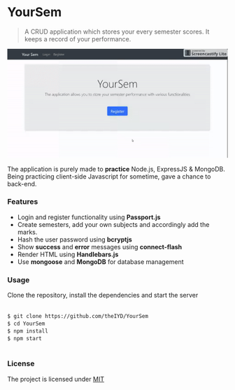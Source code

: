 # YourSem

> A CRUD application which stores your every semester scores. It keeps a record of your performance. 

<img src="https://github.com/theIYD/YourSem/blob/master/assets/sample.gif">

The application is purely made to **practice** Node.js, ExpressJS &amp; MongoDB. Being practicing client-side Javascript for sometime, gave a chance to back-end.

### Features
  - Login and register functionality using **Passport.js**
  - Create semesters, add your own subjects and accordingly add the marks.
  - Hash the user password using **bcryptjs**
  - Show **success** and **error** messages using **connect-flash**
  - Render HTML using **Handlebars.js**
  - Use **mongoose** and **MongoDB** for database management

### Usage
Clone the repository, install the dependencies and start the server

```bash

$ git clone https://github.com/theIYD/YourSem
$ cd YourSem
$ npm install
$ npm start
 
```

### License
The project is licensed under <a href="https://github.com/theIYD/YourSem/blob/master/LICENSE">MIT</a>

